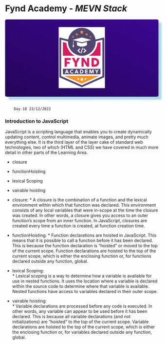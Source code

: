 # Fynd Academy - _MEVN Stack_

<center>

<div style="padding:25px 0 25px 0 ;background: linear-gradient(25deg, #000000, #5d0ce4);background-size: 400% 400%;color:#fff;border-radius:5px;box-shadow: 10px 10px 5px lightblue;">

<img style="background:transparent" src="../assets/6037ed523cde7f1958341705_logo-removebg-preview.png" height="200"/>


</div>
</center>
<br/>

        Day-18 23/12/2022


### Introduction to JavaScript 

JavaScript is a scripting language that enables you to create dynamically updating content, control multimedia, animate images, and pretty much everything else. It is the third layer of the layer cake of standard web technologies, two of which (HTML and CSS) we have covered in much more detail in other parts of the Learning Area.

* closure
* functionHoisting
* lexical Scoping
* vairable hoisting

* closure: 
        * A closure is the combination of a function and the lexical environment within which that function was declared. This environment consists of any local variables that were in-scope at the time the closure was created. In other words, a closure gives you access to an outer function’s scope from an inner function. In JavaScript, closures are created every time a function is created, at function creation time.

* functionHoisting:
        * Function declarations are hoisted in JavaScript. This means that it is possible to call a function before it has been declared. This is because the function declaration is “hoisted” or moved to the top of the current scope. Function declarations are hoisted to the top of the current scope, which is either the enclosing function or, for functions declared outside any function, global.

* lexical Scoping:      
        * Lexical scoping is a way to determine how a variable is available for use in nested functions. It uses the location where a variable is declared within the source code to determine where that variable is available. Nested functions have access to variables declared in their outer scope.

* vairable hoisting:    
        * Variable declarations are processed before any code is executed. In other words, any variable can appear to be used before it has been declared. This is because all variable declarations (and not initializations) are “hoisted” to the top of the current scope. Variable declarations are hoisted to the top of the current scope, which is either the enclosing function or, for variables declared outside any function, global.

        
